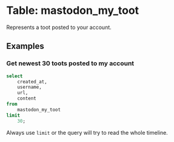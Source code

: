 # Table: mastodon_my_toot

Represents a toot posted to your account.

## Examples

### Get newest 30 toots posted to my account

```sql
select
    created_at,
    username,
    url,
    content
from
    mastodon_my_toot
limit 
    30;
```

Always use `limit` or the query will try to read the whole timeline. 
